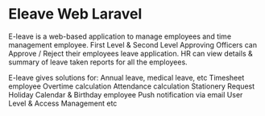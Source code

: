 # Eleave Web Laravel

E-leave is a web-based application to manage employees and time management employee.
First Level & Second Level Approving Officers can Approve / Reject their employees leave application. HR can view details & summary of leave taken reports for all the employees.

E-leave gives solutions for:
Annual leave, medical leave, etc
Timesheet employee
Overtime calculation
Attendance calculation
Stationery Request
Holiday Calendar & Birthday employee
Push notification via email
User Level & Access Management
etc 
